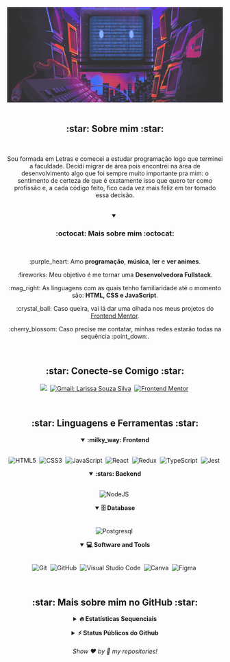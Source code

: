 <div align="center"> 
  <img width="750px" src="images/message.gif"/>
</div>
<br>

<h2 align="center">:star: Sobre mim :star:</h2>
<br>

<div align="center">
  <p>Sou formada em Letras e comecei a estudar programação logo que terminei a faculdade. Decidi migrar de área pois encontrei na área de desenvolvimento algo que foi sempre muito importante pra mim: o sentimento de certeza de que é exatamente isso que quero ter como profissão e, a cada código feito, fico cada vez mais feliz em ter tomado essa decisão.</p>
  <br>

  <details open>
  <summary><h3><b>:octocat: Mais sobre mim :octocat:</b></h3></summary>
  <br>
    <p>:purple_heart: Amo <b>programação</b>, <b>música</b>, <b>ler</b> e <b>ver animes</b>.</p>
    <p>:fireworks: Meu objetivo é me tornar uma <b>Desenvolvedora Fullstack</b>.</p>
    <p>:mag_right: As linguagens com as quais tenho familiaridade até o momento são: <b>HTML, CSS e JavaScript</b>.</p>
    <p>:crystal_ball: Caso queira, vai lá dar uma olhada nos meus projetos do <a href="https://www.frontendmentor.io/profile/lrsslv" target="_blanck">Frontend Mentor</a>.</p>
    <p>:cherry_blossom: Caso precise me contatar, minhas redes estarão todas na sequência :point_down:.</p>
  </details>
</div>
<br>

<h2 align="center">:star: Conecte-se Comigo :star:</h2>

<div align = "center">

<a href="https://www.linkedin.com/in/larissa-souza-silva-97b00623a/" target="_blank"><img src="https://img.shields.io/badge/-LinkedIn-%230077B5?style=for-the-badge&logo=linkedin&logoColor=white"></a>&nbsp;
[![Gmail: Larissa Souza Silva](https://img.shields.io/badge/-gmail-red?style=for-the-badge&logo=Gmail&logoColor=white&link=mailto:larissa.sslv13@gmail.com)](mailto:larissa.sslv13@gmail.com)&nbsp;
[![Frontend Mentor](https://img.shields.io/badge/FrontendMentor-593D88?style=for-the-badge&logo=frontendmentor&logoColor=white&link=https://www.frontendmentor.io/profile/lrsslv)](https://www.frontendmentor.io/profile/lrsslv)&nbsp;

</div>
<br>

<div align = "center">

<h2 align="center">:star: Linguagens e Ferramentas :star:</h2>

<details open>
<summary><b>:milky_way: Frontend</b></summary>
<br>
  
![HTML5](https://img.shields.io/badge/-HTML5-E34F26?style=for-the-badge&logo=html5&logoColor=white)&nbsp;
![CSS3](https://img.shields.io/badge/css3-%231572B6.svg?style=for-the-badge&logo=css3&logoColor=white)&nbsp;
![JavaScript](https://img.shields.io/badge/Javascript-F7DF1E.svg?style=for-the-badge&logo=javascript&logoColor=black)&nbsp;
![React](https://img.shields.io/badge/react-%2320232a.svg?style=for-the-badge&logo=react&logoColor=%2361DAFB)&nbsp;
![Redux](https://img.shields.io/badge/-Redux-5F3DC4?style=for-the-badge&logo=redux&logoColor=white)&nbsp;
![TypeScript](https://img.shields.io/badge/typescript-%23007ACC.svg?style=for-the-badge&logo=typescript&logoColor=white)&nbsp;
![Jest](https://img.shields.io/badge/Jest-C21325?style=for-the-badge&logo=jest&logoColor=white)&nbsp;
</details>
    
<details open>
<summary><b>:stars: Backend</b></summary>
<br>

![NodeJS](https://img.shields.io/badge/node.js-6DA55F?style=for-the-badge&logo=node.js&logoColor=white)&nbsp;
</details>

<details open>
<summary><b>🗄️ Database</b></summary>
<br>

![Postgresql](https://img.shields.io/badge/postgresql-%23316192.svg?style=for-the-badge&logo=postgresql&logoColor=white)&nbsp;
</details>

<details open>
<summary><b>💻 Software and Tools</b></summary>
<br>

![Git](https://img.shields.io/badge/-git-red?style=for-the-badge&logo=Git&logoColor=white)&nbsp;
![GitHub](https://img.shields.io/badge/-GitHub-181717?style=for-the-badge&logo=github)&nbsp;
![Visual Studio Code](https://img.shields.io/badge/-VSCODE-007ACC?style=for-the-badge&&logo=visual-studio-code&logoColor=white)&nbsp;
![Canva](https://img.shields.io/badge/Canva-%2300C4CC.svg?&style=for-the-badge&logo=Canva&logoColor=white)&nbsp;
![Figma](https://img.shields.io/badge/figma-%23F24E1E.svg?style=for-the-badge&logo=figma&logoColor=white)&nbsp;
</details>

</div>
<br>

<h2 align="center">:star: Mais sobre mim no GitHub :star:</h2>

<details align="center">
<summary><b>🔥 Estatísticas Sequenciais</b></summary>
<br>
<p align="center">
<img src="http://github-readme-streak-stats.herokuapp.com?user=lrsslv&theme=radical&hide_border=true" alt="lrsslv" width="390"/>
</p>
</details>
  
<!-- BLOG-POST-LIST:END -->
</p>
</details>

<details align="center">
<summary><b>⚡ Status Públicos do Github</b></summary>
<br>
<p align="center">
<img height="180em" src="https://github-readme-stats.vercel.app/api?username=lrsslv&show_icons=true&theme=tokyonight&include_all_commits=true&count_private=true"/>
<img height="180em" src="https://github-readme-stats.vercel.app/api/top-langs/?username=lrsslv&layout=compact&langs_count=6&theme=radical"/>
</p>
</details>

<h6 align="center">Show ❤️ by 🌟 my repositories!</h6>
